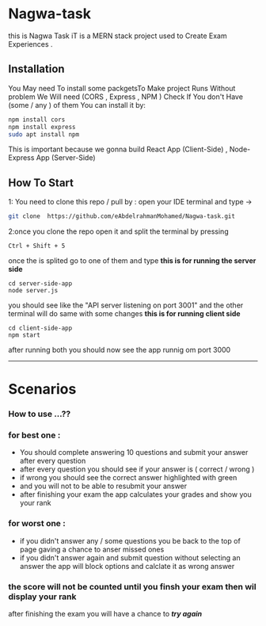 # Nagwa-task

this is Nagwa Task iT is a MERN stack project used to Create Exam Experiences .

## Installation

You May need To install some packgetsTo Make project Runs Without problem
We Will need (CORS , Express , NPM )
Check If You don't Have (some / any ) of them You can  install it by:

```bash
npm install cors
npm install express
sudo apt install npm

 ```
 This is important because we gonna build React App (Client-Side) , Node-Express App (Server-Side)

## How To Start
1: You need to clone this repo / pull by :
open your IDE terminal and type ->
```bash
git clone  https://github.com/eAbdelrahmanMohamed/Nagwa-task.git
 ```
2:once you clone the repo open it and split the terminal by pressing 
```
Ctrl + Shift + 5
```
once the is splited 
go to one of them and type
**this is for running the server side**
```
cd server-side-app
node server.js
```
you should see like the "API server listening on port 3001"
and the other terminal will do same with some changes
**this is for running client side**
```
cd client-side-app
npm start
```
after running both you should now see the app runnig om port 3000
________________________________________________________________________________________________________________________________
# Scenarios
### How to use ...??

### for best one :
* You should complete answering 10 questions and submit your answer after every question
* after every question you should see if your answer is ( correct / wrong )
* if wrong you should see the correct answer highlighted with green 
* and you will not to be able to resubmit your answer
* after finishing your exam the app calculates your grades and show you your rank

### for worst one :
* if you didn't answer any / some questions you be back to the top of page gaving a chance to anser missed ones
* if you didn't answer again and submit question without selecting an answer the app will block options and calclate it as wrong answer

### the score will not be counted until you finsh your exam then wil display your rank
after finishing the exam you will have a chance to ***try again***
